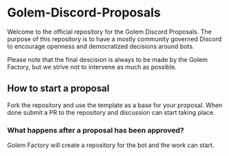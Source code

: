 # Golem-Discord-Proposals

Welcome to the official repository for the Golem Discord Proposals.
The purpose of this repository is to have a mostly community governed Discord to encourage openness and democratized decisions around bots.

Please note that the final descision is always to be made by the Golem Factory, but we strive not to intervene as much as possible.

## How to start a proposal

Fork the repository and use the template as a base for your proposal. When done submit a PR to the repository and discussion can start taking place.

### What happens after a proposal has been approved?

Golem Factory will create a repository for the bot and the work can start.
